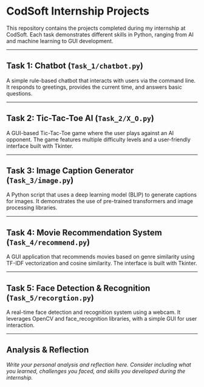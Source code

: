 # CodSoft Internship Projects

This repository contains the projects completed during my internship at CodSoft. Each task demonstrates different skills in Python, ranging from AI and machine learning to GUI development.

---

## Task 1: Chatbot (`Task_1/chatbot.py`)
A simple rule-based chatbot that interacts with users via the command line. It responds to greetings, provides the current time, and answers basic questions.

---

## Task 2: Tic-Tac-Toe AI (`Task_2/X_O.py`)
A GUI-based Tic-Tac-Toe game where the user plays against an AI opponent. The game features multiple difficulty levels and a user-friendly interface built with Tkinter.

---

## Task 3: Image Caption Generator (`Task_3/image.py`)
A Python script that uses a deep learning model (BLIP) to generate captions for images. It demonstrates the use of pre-trained transformers and image processing libraries.

---

## Task 4: Movie Recommendation System (`Task_4/recommend.py`)
A GUI application that recommends movies based on genre similarity using TF-IDF vectorization and cosine similarity. The interface is built with Tkinter.

---

## Task 5: Face Detection & Recognition (`Task_5/recorgtion.py`)
A real-time face detection and recognition system using a webcam. It leverages OpenCV and face_recognition libraries, with a simple GUI for user interaction.

---

## Analysis & Reflection

*Write your personal analysis and reflection here. Consider including what you learned, challenges you faced, and skills you developed during the internship.* 
